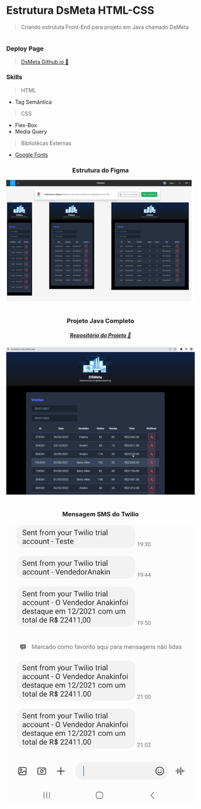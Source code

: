 # Estrutura DsMeta HTML-CSS

> Criando estrututa Front-End para projeto em Java chamado DsMeta

#

### Deploy Page

> [DsMeta Github.io 🔗](https://brunonavarrooficial.github.io/dsmeta-css/)

### Skills

> HTML

* Tag Semântica

> CSS

* Flex-Box
* Media Query

> Bibliotécas Externas

* [Google Fonts](https://fonts.google.com/about)

<div align="center">
<h3>Estrutura do Figma</h3>
<img src="IMG/dsMeta.bmp" alt="projeto figma"/>
</div>

#

<div align="center">
<h3>Projeto Java Completo</h3>
<a href="https://github.com/Brunonavarrooficial/dsmeta"> <h5>Repositório do Projeto 🔗</h5></a>
<img src="IMG/Dsmeta.gif" alt="projeto gif"/>
</div>

#

<div align="center">
<h3>Mensagem SMS do Twilio</h3>
<img src="IMG/Screenshot_20220713-212944_Messages.jpg" alt="projeto figma"/>
</div>